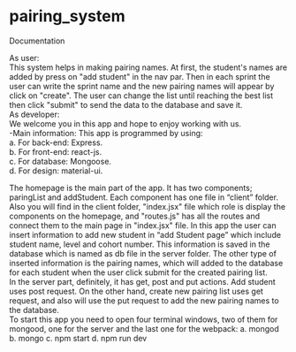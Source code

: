# pairing_system

Documentation  
 
As user:  
This system helps in making pairing names. At first, the student's names are added by press on "add student" in the nav par. Then in each sprint the user can write the sprint name and the new pairing names will appear by click on "create". The user can change the list until reaching the best list then click "submit" to send the data to the database and save it.  
As developer:   
We welcome you in this app and hope to enjoy working with us.  
-Main information:   This app is programmed by using:  
a. For back-end: Express.  
b. For front-end: react-js.  
c. For database: Mongoose.  
d. For design: material-ui.  
  
The homepage is the main part of the app. It has two components; paringList and addStudent. Each component has one file in “client” folder. Also you will find in the client folder, "index.jsx" file which role is display the components on the homepage, and "routes.js" has all the routes and connect them to the main page in "index.jsx" file. 
In this app the user can insert information to add new student in “add Student page” which include student name, level and cohort number. This information is saved in the database which is named as db file in the server folder. The other type of inserted information is the pairing names, which will added to the database for each student when the user click submit for the created pairing list.    
In the server part, definitely, it has get, post and put actions. Add student uses post request. On the other hand, create new pairing list uses get request, and also will use the put request to add the new pairing names to the database.    
To start this app you need to open four terminal windows, two of them for mongood, one for the server and the last one for the webpack: 
a. mongod 
b. mongo 
c. npm start 
d. npm run dev 